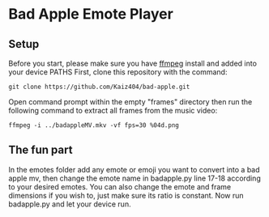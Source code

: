 # Bad Apple Emote Player
## Setup

Before you start, please make sure you have [ffmpeg](https://ffmpeg.org/download.html) install and added into your device PATHS
First, clone this repository with the command:

```git clone https://github.com/Kaiz404/bad-apple.git```

Open command prompt within the empty "frames" directory then run the following command to extract all frames from the music video:

```ffmpeg -i ../badappleMV.mkv -vf fps=30 %04d.png```

## The fun part
In the emotes folder add any emote or emoji you want to convert into a bad apple mv, then change the emote name in badapple.py line 17-18 according to your desired emotes. You can also change the emote and frame dimensions if you wish to, just make sure its ratio is constant. Now run badapple.py and let your device run.